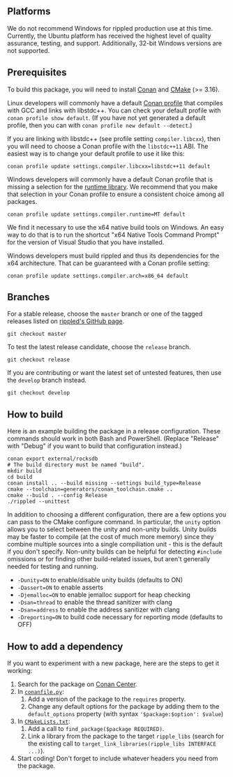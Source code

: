 ## Platforms

We do not recommend Windows for rippled production use at this time. Currently,
the Ubuntu platform has received the highest level of quality assurance,
testing, and support. Additionally, 32-bit Windows versions are not supported.


## Prerequisites

To build this package, you will need to install [Conan][] and [CMake][] (>=
3.16).

[Conan]: https://conan.io/downloads.html
[CMake]: https://cmake.org/download/

Linux developers will commonly have a default [Conan profile][1] that compiles
with GCC and links with libstdc++.
You can check your default profile with `conan profile show default`.
(If you have not yet generated a default profile, then you can with `conan
profile new default --detect`.)

If you are linking with libstdc++ (see profile setting `compiler.libcxx`),
then you will need to choose a Conan profile with the `libstdc++11` ABI.
The easiest way is to change your default profile to use it like this:

```
conan profile update settings.compiler.libcxx=libstdc++11 default
```

Windows developers will commonly have a default Conan profile that is missing
a selection for the [runtime library][2].
We recommend that you make that selection in your Conan profile to ensure
a consistent choice among all packages.

```
conan profile update settings.compiler.runtime=MT default
```

We find it necessary to use the x64 native build tools on Windows.
An easy way to do that is to run the shortcut "x64 Native Tools Command
Prompt" for the version of Visual Studio that you have installed.

Windows developers must build rippled and thus its dependencies for the x64
architecture.
That can be guaranteed with a Conan profile setting:

```
conan profile update settings.compiler.arch=x86_64 default
```


## Branches

For a stable release, choose the `master` branch or one of the tagged releases
listed on [rippled's GitHub page](https://github.com/ripple/rippled/releases).

```
git checkout master
```

To test the latest release candidate, choose the `release` branch.

```
git checkout release
```

If you are contributing or want the latest set of untested features,
then use the `develop` branch instead.

```
git checkout develop
```


## How to build

Here is an example building the package in a release configuration.
These commands should work in both Bash and PowerShell.
(Replace "Release" with "Debug" if you want to build that configuration
instead.)

```
conan export external/rocksdb
# The build directory must be named "build".
mkdir build
cd build
conan install .. --build missing --settings build_type=Release
cmake --toolchain=generators/conan_toolchain.cmake ..
cmake --build . --config Release
./rippled --unittest
```

In addition to choosing a different configuration, there are a few options you
can pass to the CMake configure command.
In particular, the `unity` option allows you to select between the unity and
non-unity builds. Unity builds may be faster to compile (at the cost of much
more memory) since they combine multiple sources into a single compiliation
unit - this is the default if you don't specify. Non-unity builds can be
helpful for detecting `#include` omissions or for finding other build-related
issues, but aren't generally needed for testing and running.

- `-Dunity=ON` to enable/disable unity builds (defaults to ON)
- `-Dassert=ON` to enable asserts
- `-Djemalloc=ON` to enable jemalloc support for heap checking
- `-Dsan=thread` to enable the thread sanitizer with clang
- `-Dsan=address` to enable the address sanitizer with clang
- `-Dreporting=ON` to build code necessary for reporting mode (defaults to OFF)


## How to add a dependency

If you want to experiment with a new package, here are the steps to get it
working:

1. Search for the package on [Conan Center](https://conan.io/center/).
1. In [`conanfile.py`](./conanfile.py):
    1. Add a version of the package to the `requires` property.
    1. Change any default options for the package by adding them to the
    `default_options` property (with syntax `'$package:$option': $value`)
1. In [`CMakeLists.txt`](./CMakeLists.txt):
    1. Add a call to `find_package($package REQUIRED)`.
    1. Link a library from the package to the target `ripple_libs` (search for
    the existing call to `target_link_libraries(ripple_libs INTERFACE ...)`).
1. Start coding! Don't forget to include whatever headers you need from the
   package.


[1]: https://docs.conan.io/en/latest/reference/profiles.html
[2]: https://docs.microsoft.com/en-us/cpp/build/reference/md-mt-ld-use-run-time-library
[3]: https://cmake.org/cmake/help/git-stage/variable/CMAKE_MSVC_RUNTIME_LIBRARY.html
